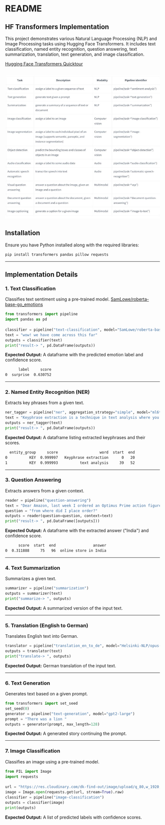 # README

## HF Transformers Implementation

This project demonstrates various Natural Language Processing (NLP) and Image Processing tasks using Hugging Face Transformers. It includes text classification, named entity recognition, question answering, text summarization, translation, text generation, and image classification.

[Hugging Face Transformers Quicktour](https://huggingface.co/docs/transformers/v4.35.0/en/quicktour#pipeline)

![alt text](assets/pipeline_summarize.JPG)
---

## Installation
Ensure you have Python installed along with the required libraries:

```sh
pip install transformers pandas pillow requests
```

---

## Implementation Details

### 1. Text Classification
Classifies text sentiment using a pre-trained model.
[SamLowe/roberta-base-go_emotions](https://huggingface.co/SamLowe/roberta-base-go_emotions)

```python
from transformers import pipeline
import pandas as pd

classifier = pipeline("text-classification", model="SamLowe/roberta-base-go_emotions")
text = "wow! we have come across this far"
outputs = classifier(text)
print("result-> ", pd.DataFrame(outputs))
```
**Expected Output:**
A dataframe with the predicted emotion label and confidence score.
``` sh
      label     score
0  surprise  0.630752
```
---

### 2. Named Entity Recognition (NER)
Extracts key phrases from a given text.
```python
ner_tagger = pipeline("ner", aggregation_strategy="simple", model="ml6team/keyphrase-extraction-kbir-inspec")
text = "Keyphrase extraction is a technique in text analysis where you extract the important keyphrases from a document."
outputs = ner_tagger(text)
print("result-> ", pd.DataFrame(outputs))
```
**Expected Output:**
A dataframe listing extracted keyphrases and their scores.
```sh
  entity_group     score                   word  start  end
0          KEY  0.999997   Keyphrase extraction      0   20
1          KEY  0.999993          text analysis     39   52
```
---

### 3. Question Answering
Extracts answers from a given context.
```python
reader = pipeline("question-answering")
text = "Dear Amazon, last week I ordered an Optimus Prime action figure from your online store in India."
question = "from where did I place order?"
outputs = reader(question=question, context=text)
print("result-> ", pd.DataFrame([outputs]))
```
**Expected Output:**
A dataframe with the extracted answer ("India") and confidence score.
```sh
      score  start  end                 answer
0  0.311888     75   96  online store in India
```
---

### 4. Text Summarization
Summarizes a given text.
```python
summarizer = pipeline("summarization")
outputs = summarizer(text)
print("summarize-> ", outputs)
```
**Expected Output:**
A summarized version of the input text.

---

### 5. Translation (English to German)
Translates English text into German.
```python
translator = pipeline("translation_en_to_de", model="Helsinki-NLP/opus-mt-en-de")
outputs = translator(text)
print("translate-> ", outputs)
```
**Expected Output:**
German translation of the input text.

---

### 6. Text Generation
Generates text based on a given prompt.
```python
from transformers import set_seed
set_seed(0)
generator = pipeline("text-generation", model="gpt2-large")
prompt = "There was a lion "
outputs = generator(prompt, max_length=128)
```
**Expected Output:**
A generated story continuing the prompt.

---

### 7. Image Classification
Classifies an image using a pre-trained model.
```python
from PIL import Image
import requests

url = "https://res.cloudinary.com/dk-find-out/image/upload/q_80,w_1920,f_auto/DCTM_Penguin_UK_DK_AL697473_RGB_PNG_namnse.jpg"
image = Image.open(requests.get(url, stream=True).raw)
classifier = pipeline("image-classification")
outputs = classifier(image)
print(outputs)
```
**Expected Output:**
A list of predicted labels with confidence scores.


